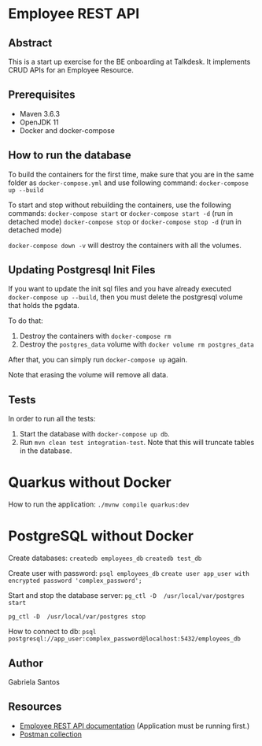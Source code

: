 # Employee REST API
## Abstract
This is a start up exercise for the BE onboarding at Talkdesk. It implements CRUD APIs for an Employee Resource.

## Prerequisites
* Maven 3.6.3
* OpenJDK 11
* Docker and docker-compose

## How to run the database
To build the containers for the first time, make sure that you are in the same folder as `docker-compose.yml` and use following command:
`docker-compose up --build`

To start and stop without rebuilding the containers, use the following commands:
`docker-compose start` or `docker-compose start -d` (run in detached mode)
`docker-compose stop` or `docker-compose stop -d` (run in detached mode)

`docker-compose down -v` will destroy the containers with all the volumes.

## Updating Postgresql Init Files

If you want to update the init sql files and you have already executed `docker-compose up --build`,
then you must delete the postgresql volume that holds the pgdata.

To do that:
1. Destroy the containers with `docker-compose rm`
2. Destroy the `postgres_data` volume with `docker volume rm postgres_data`

After that, you can simply run `docker-compose up` again.

Note that erasing the volume will remove all data.

## Tests
In order to run all the tests:
1. Start the database with `docker-compose up db`.
2. Run `mvn clean test integration-test`. Note that this will truncate tables in the database.

# Quarkus without Docker
How to run the application:
`./mvnw compile quarkus:dev`

# PostgreSQL without Docker

Create databases:
`createdb employees_db`
`createdb test_db`

Create user with password:
`psql employees_db`
`create user app_user with encrypted password 'complex_password';`

Start and stop the database server:
`pg_ctl -D  /usr/local/var/postgres start`

`pg_ctl -D  /usr/local/var/postgres stop`

How to connect to db:
`psql postgresql://app_user:complex_password@localhost:5432/employees_db`

## Author
Gabriela Santos

## Resources
* [Employee REST API documentation](http://localhost:8080/swagger-ui.html#/) (Application must be running first.)
* [Postman collection](https://github.com/gabsw/employee-api/blob/main/Employee%20Api.postman_collection.json)
